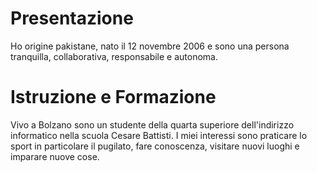 <!DOCTYPE html> 
<html>
  <head>   
    <h1> Presentazione </h1> 
    <p> Ho origine pakistane, nato il 12 novembre 2006 e sono una persona tranquilla, collaborativa, responsabile e autonoma. </p>
    <h1> Istruzione e Formazione</h1>
    <p> Vivo a Bolzano sono un studente della quarta superiore dell'indirizzo informatico nella scuola Cesare Battisti. 
      I miei interessi sono praticare lo sport in particolare il pugilato, fare conoscenza, visitare nuovi luoghi e imparare 
      nuove cose. </p> 
   </head>
</html>
